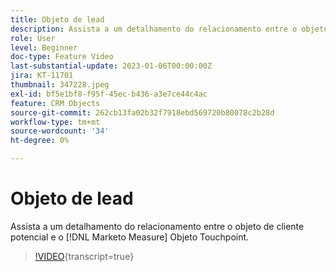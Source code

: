 ```yaml
---
title: Objeto de lead
description: Assista a um detalhamento do relacionamento entre o objeto de cliente potencial e o [!DNL Marketo Measure] Objeto Touchpoint.
role: User
level: Beginner
doc-type: Feature Video
last-substantial-update: 2023-01-06T00:00:00Z
jira: KT-11701
thumbnail: 347228.jpeg
exl-id: bf5e1bf8-f95f-45ec-b436-a3e7ce44c4ac
feature: CRM Objects
source-git-commit: 262cb13fa02b32f7918ebd569720b80078c2b28d
workflow-type: tm+mt
source-wordcount: '34'
ht-degree: 0%

---
```


# Objeto de lead

Assista a um detalhamento do relacionamento entre o objeto de cliente potencial e o [!DNL Marketo Measure] Objeto Touchpoint.

>[!VIDEO](https://video.tv.adobe.com/v/347228/?learn=on){transcript=true}
